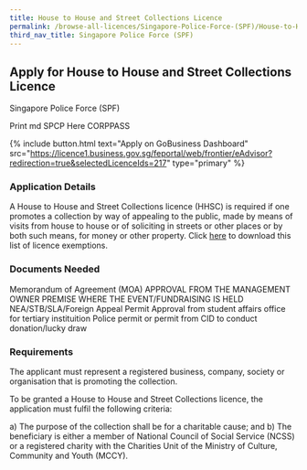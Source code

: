 ```yaml
---
title: House to House and Street Collections Licence
permalink: /browse-all-licences/Singapore-Police-Force-(SPF)/House-to-House-and-Street-Collections-Licence
third_nav_title: Singapore Police Force (SPF)
---
```


## Apply for House to House and Street Collections Licence

Singapore Police Force (SPF)

Print md SPCP Here CORPPASS

{% include button.html text="Apply on GoBusiness Dashboard" src="https://licence1.business.gov.sg/feportal/web/frontier/eAdvisor?redirection=true&selectedLicenceIds=217" type="primary" %}

### Application Details

<p>A House to House and Street Collections licence (HHSC) is required if one promotes a collection by way of appealing to the public, made by means of visits from house to house or of soliciting in streets or other places or by both such means, for money or other property. Click <a href="https://www.police.gov.sg/-/media/Spf/files/E-services/HHSC-Main/HHSC-Exemption.pdf" rel="noopener noreferrer" target="_blank">here</a> to download this list of licence exemptions.</p>

### Documents Needed

Memorandum of Agreement (MOA)
APPROVAL FROM THE MANAGEMENT OWNER PREMISE WHERE THE EVENT/FUNDRAISING IS HELD
NEA/STB/SLA/Foreign Appeal Permit Approval from student affairs office for tertiary instituition
Police permit or permit from CID to conduct donation/lucky draw

### Requirements

The applicant must represent a registered business, company, society or organisation that is promoting the collection.

To be granted a House to House and Street Collections licence, the application must fulfil the following criteria:

a) The purpose of the collection shall be for a charitable cause; and
b) The beneficiary is either a member of National Council of Social Service (NCSS) or a registered charity with the Charities Unit of the Ministry of Culture, Community and Youth (MCCY).


